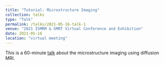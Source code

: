 ```yaml
---
title: "Tutorial: Microstructure Imaging"
collection: talks
type: "Talk"
permalink: /talks/2021-05-16-talk-1
venue: "2021 ISMRM & SMRT Virtual Conference and Exhibition"
date: 2021-05-16
location: "virtual meeting"
---
```


This is a 60-minute [talk](https://www.ismrm.org/21/program-files/T-12.htm) about the microstructure imaging using diffusion MRI.